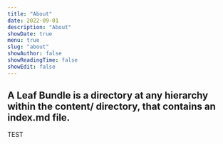 ```yaml
---
title: "About"
date: 2022-09-01
description: "About"
showDate: true
menu: true
slug: "about"
showAuthor: false
showReadingTime: false
showEdit: false
---
```



## A Leaf Bundle is a directory at any hierarchy within the content/ directory, that contains an index.md file.

TEST